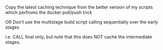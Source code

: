 Copy the latest caching technique from the better version of my scripts
which perfroms the docker pull/push trick

OR
Don't use the multistage build script calling sequentially over the early
stages


i.e. CALL final only, but note that this does NOT cache the intermediate stages.

